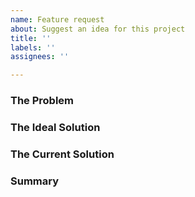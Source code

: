 ```yaml
---
name: Feature request
about: Suggest an idea for this project
title: ''
labels: ''
assignees: ''

---
```


### The Problem

<!--
What problem is your feature trying to solve? What becomes easier or possible when this feature is implemented?
-->

### The Ideal Solution

<!--
What is your ideal solution to the problem? What would you like this feature to do?
-->

### The Current Solution

<!--
What is the current solution to the problem, if any?
-->

### Summary

<!-- A short summary of your feature request. -->
